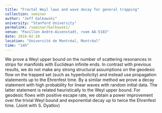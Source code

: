 ```yaml
---
title: "Fractal Weyl laws and wave decay for general trapping"
collection: seminar
author: "Jeff Galkowski"
university: "Stanford University"
permalink: /seminar/Galkowski/
venue: "Pavillon André-Aisenstadt, room AA-5183"
date: 2018-02-28
location: "Université de Montréal, Montréal"
time: "14h"
---
```


We prove a Weyl upper bound on the number of scattering resonances in strips for manifolds with Euclidean infinite ends. In contrast with previous results, we do not make any strong structural assumptions on the geodesic flow on the trapped set (such as hyperbolicity) and instead use propagation statements up to the Ehrenfest time. By a similar method we prove a decay statement with high probability for linear waves with random initial data. The latter statement is related heuristically to the Weyl upper bound. For geodesic flows with positive escape rate, we obtain a power improvement over the trivial Weyl bound and exponential decay up to twice the Ehrenfest time. (Joint with S. Dyatlov)
